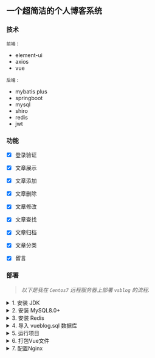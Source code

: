 ## 一个超简洁的个人博客系统


### 技术

`前端` : 

* element-ui
* axios
* vue

`后端` : 

* mybatis plus
* springboot
* mysql
* shiro
* redis
* jwt


### 功能
* [x] 登录验证
* [x] 文章展示
* [x] 文章添加
* [x] 文章删除
* [x] 文章修改
* [x] 文章查找
* [x] 文章归档
* [x] 文章分类
* [x] 留言


### 部署
> *以下是我在 `Centos7` 远程服务器上部署 `vsblog` 的流程.*

<details>
    <summary>1. 安装 JDK</summary>

    ```shell
    # install jdk
    yum install -y java-1.8.0-openjdk-devel.x86_64
    
    # check
    java -version
    ```
</details>

<details>
    <summary>2. 安装 MySQL8.0+</summary>

	```shell
	# see https://www.cnblogs.com/raicho/p/12511998.html
	```
</details>

<details>
    <summary>3. 安装 Redis</summary>

	```shell
	# install EREL
	sudo yum install epel-release
	sudo yum update
	
	# install Redis
	sudo yum -y install redis
	
	# start Redis
	sudo systemctl start redis
	```
</details>

<details>
    <summary>4. 导入 vueblog.sql 数据库</summary>

	```shell
	# mysql -u root -p < db.sql
	mysql -u root -p < 'the specified path of database file'
	```
</details>

<details>
    <summary>5. 运行项目</summary>

	```shell
	# kill the specified server port:8080
	kill -9 $(netstat -nlp | grep :8080 | awk '{print $7}' | awk -F"/" '{ print $1 }')
	
	# run
	nohup java -jar vueblog-0.0.1-SNAPSHOT.jar > temp.txt &
	
	# test
	http://ip:8080/
	```
</details>


<details>
    <summary>6. 打包Vue文件</summary>

    ```
    1.运行npm run build打包vue项目
    2.将打包后的dist传到服务器的  /usr/share/nginx/html/dist 下
    ```
</details>

<details>
    <summary>7. 配置Nginx</summary>

	```shell
	# first you need install the nginx
	sudo apt install nginx
	
	# then check the default configuration file
	nginx -t
	
	# vim /etc/nginx/nginx.conf
	# such as the example configuraion be added as follows
	 server {
	        listen       80 default_server;
	        listen       [::]:80 default_server;
	        server_name  yongxin.xyz;
	        root         /usr/share/nginx/html/dist; # Your vue profile location
	
	        # Load configuration files for the default server block.
	        include /etc/nginx/default.d/*.conf;
	
	        location / {
	                try_files $uri $uri/ @router;
	                index index.html;
	        }
	
	        location @router {
	            rewrite ^.*$ /index.html last; # 所有请求，返回index.html
	        }
	    }
	. . .
	
	# reload the nginx
	nginx -s reload
	```
</details>

